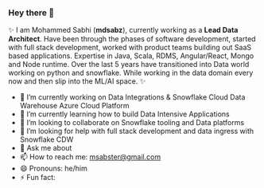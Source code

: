 ### Hey there 👋


✨ 
I am Mohammed Sabhi (**mdsabz**), currently working as a **Lead Data Architect**. Have been through the phases of software development, started with full stack development, worked with product teams building out SaaS based applications. Expertise in Java, Scala, RDMS, Angular/React, Mongo and Node runtime. Over the last 5 years have transitioned into Data world working on python and snowflake. While working in the data domain every now and then slip into the ML/AI space.  ✨


- 🔭 I’m currently working on Data Integrations & Snowflake Cloud Data Warehouse Azure Cloud Platform
- 🌱 I’m currently learning how to build Data Intensive Applications
- 👯 I’m looking to collaborate on Snowflake tooling and Data platforms
- 🤔 I’m looking for help with full stack development and data ingress with Snowflake CDW
- 💬 Ask me about 
- 📫 How to reach me: msabster@gmail.com
- 😄 Pronouns: he/him
- ⚡ Fun fact: 
